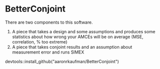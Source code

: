 # BetterConjoint

There are two components to this software.
1) A piece that takes a design and some assumptions and produces some statistics about how wrong your AMCEs will be on average (MSE, correlation, % too extreme)
2) A piece that takes conjoint results and an assumption about measurement error and runs SIMEX

devtools::install_github("aaronrkaufman/BetterConjoint")

